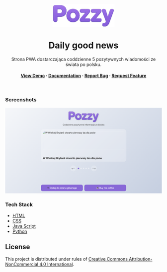 
<div align="center">

  <img src="assets/logo/pozzy_logo_nobg.png" alt="logo" width="200" height="auto" />
  <h1>Daily good news</h1>
  
  <p>
    Strona PWA dostarczająca coddzienne 5 pozytywnych wiadomości ze świata po polsku.
  </p>
  

   
<h4>
    <a href="">View Demo</a>
  <span> · </span>
    <a href="">Documentation</a>
  <span> · </span>
    <a href="">Report Bug</a>
  <span> · </span>
    <a href="">Request Feature</a>
  </h4>
</div>

<br />

### Screenshots

<div align="center"> 
  <img src="assets/screenshot_web_big.png" alt="screenshot" />
</div>


<!-- TechStack -->
### Tech Stack


  <ul>
    <li><a href="">HTML</a></li>
    <li><a href="">CSS</a></li>
    <li><a href="">Java Script</a></li>
    <li><a href="">Python</a></li>
</ul>


## License
This project is distributed under rules of [Creative Commons Attribution-NonCommercial 4.0 International](https://creativecommons.org/licenses/by-nc/4.0/).
